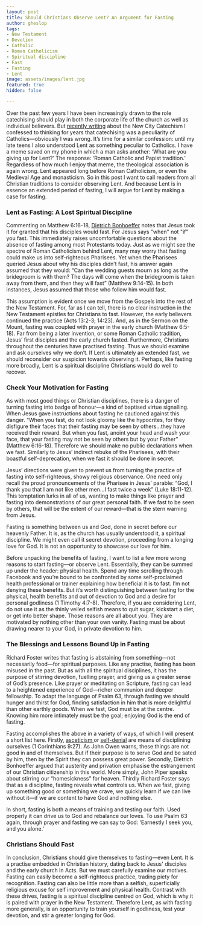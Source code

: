 ```yaml
---
layout: post
title: Should Christians Observe Lent? An Argument for Fasting
author: gheslop
tags:
- New Testament
- Devotion
- Catholic
- Roman Catholicism
- Spiritual discipline
- Fast
- Fasting
- Lent
image: assets/images/lent.jpg
featured: true
hidden: false

---
```

Over the past few years I have been increasingly drawn to the role catechising should play in both the corporate life of the church as well as individual believers. But [recently writing](https://africa.thegospelcoalition.org/article/the-new-city-catechism-in-africa/ "New City Catechism At TGCA") about the New City Catechism I confessed to thinking for years that catechising was a peculiarity of Catholics—obviously I was wrong. It’s time for a similar confession: until my late teens I also understood Lent as something peculiar to Catholics. I have a meme saved on my phone in which a man asks another: ‘What are you giving up for Lent?’ The response: ‘Roman Catholic and Papist tradition.’ Regardless of how much I enjoy that meme, the theological association is again wrong. Lent appeared long before Roman Catholicism, or even the Medieval Age and monasticism. So in this post I want to call readers from all Christian traditions to consider observing Lent. And because Lent is in essence an extended period of fasting, I will argue for Lent by making a case for fasting.

### Lent as Fasting: A Lost Spiritual Discipline

Commenting on Matthew 6:16-18, [Dietrich Bonhoeffer](https://rekindle.co.za/content/bonhoeffer-on-the-cost-of-discipleship/ "The Cost Of Discipleship") notes that Jesus took it for granted that his disciples would fast. For Jesus says "when" not "if" you fast. This immediately raises uncomfortable questions about the absence of fasting among most Protestants today. Just as we might see the spectre of Roman Catholicism behind Lent, many may worry that fasting could make us into self-righteous Pharisees. Yet when the Pharisees queried Jesus about why his disciples didn’t fast, his answer again assumed that they would: “Can the wedding guests mourn as long as the bridegroom is with them? The days will come when the bridegroom is taken away from them, and then they will fast” (Matthew 9:14-15). In both instances, Jesus assumed that those who follow him would fast.

This assumption is evident once we move from the Gospels into the rest of the New Testament. For, far as I can tell, there is no clear instruction in the New Testament epistles for Christians to fast. However, the early believers continued the practice (Acts 13:2-3; 14:23). And, as in the Sermon on the Mount, fasting was coupled with prayer in the early church (Matthew 6:5-18). Far from being a later invention, or some Roman Catholic tradition, Jesus’ first disciples and the early church fasted. Furthermore, Christians throughout the centuries have practised fasting. Thus we should examine and ask ourselves why we don’t. If Lent is ultimately an extended fast, we should reconsider our suspicion towards observing it. Perhaps, like fasting more broadly, Lent is a spiritual discipline Christians would do well to recover.

### Check Your Motivation for Fasting

As with most good things or Christian disciplines, there is a danger of turning fasting into badge of honour—a kind of baptised virtue signalling. When Jesus gave instructions about fasting he cautioned against this danger. “When you fast, do not look gloomy like the hypocrites, for they disfigure their faces that their fasting may be seen by others...they have received their reward. But when you fast, anoint your head and wash your face, that your fasting may not be seen by others but by your Father” (Matthew 6:16-18). Therefore we should make no public declarations when we fast. Similarly to Jesus’ indirect rebuke of the Pharisees, with their boastful self-deprecation, when we fast it should be done in secret.

Jesus’ directions were given to prevent us from turning the practice of fasting into self-righteous, showy religious observance. One need only recall the proud pronouncements of the Pharisee in Jesus’ parable: “God, I thank you that I am not like other men…I fast twice a week” (Luke 18:11-12). This temptation lurks in all of us, wanting to make things like prayer and fasting into demonstrations of our great personal faith. If we fast to be seen by others, that will be the extent of our reward—that is the stern warning from Jesus.

Fasting is something between us and God, done in secret before our heavenly Father. It is, as the church has usually understood it, a spiritual discipline. We might even call it secret devotion, proceeding from a longing love for God. It is not an opportunity to showcase our love for him.

Before unpacking the benefits of fasting, I want to list a few more wrong reasons to start fasting—or observe Lent. Essentially, they can be summed up under the header: physical health. Spend any time scrolling through Facebook and you’re bound to be confronted by some self-proclaimed health professional or trainer explaining how beneficial it is to fast. I’m not denying these benefits. But it’s worth distinguishing between fasting for the physical, health benefits and out of devotion to God and a desire for personal godliness (1 Timothy 4:7-8). Therefore, if you are considering Lent, do not use it as the thinly veiled selfish means to quit sugar, kickstart a diet, or get into better shape. Those reasons are all about you. They are motivated by nothing other than your own vanity. Fasting must be about drawing nearer to your God, in private devotion to him.

### The Blessings and Lessons Bound Up in Fasting

Richard Foster writes that fasting is abstaining from something—not necessarily food—for spiritual purposes. Like any practise, fasting has been misused in the past. But as with all the spiritual disciplines, it has the purpose of stirring devotion, fuelling prayer, and giving us a greater sense of God’s presence. Like prayer or meditating on Scripture, fasting can lead to a heightened experience of God—richer communion and deeper fellowship. To adapt the language of Psalm 63, through fasting we should hunger and thirst for God, finding satisfaction in him that is more delightful than other earthly goods. When we fast, God must be at the centre. Knowing him more intimately must be the goal; enjoying God is the end of fasting.

Fasting accomplishes the above in a variety of ways, of which I will present a short list here. Firstly, [asceticism ](https://rekindle.co.za/content/john-owen-and-asceticism/ "John Owen On Asceticism")or [self-denial](https://rekindle.co.za/content/unpopular-christianity/ "John Calvin On Self-Denial") are means of disciplining ourselves (1 Corinthians 9:27). As John Owen warns, these things are not good in and of themselves. But if their purpose is to serve God and be sated by him, then by the Spirit they can possess great power. Secondly, Dietrich Bonhoeffer argued that austerity and privation emphasise the estrangement of our Christian citizenship in this world. More simply, John Piper speaks about stirring our “homesickness” for heaven. Thirdly Richard Foster says that as a discipline, fasting reveals what controls us. When we fast, giving up something good or something we crave, we quickly learn if we can live without it—if we are content to have God and nothing else.

In short, fasting is both a means of training and testing our faith. Used properly it can drive us to God and rebalance our loves. To use Psalm 63 again, through prayer and fasting we can say to God: ‘Earnestly I seek you, and you alone.’

### Christians Should Fast

In conclusion, Christians should give themselves to fasting—even Lent. It is a practise embedded in Christian history, dating back to Jesus' disciples and the early church in Acts. But we must carefully examine our motives. Fasting can easily become a self-righteous practice, trading piety for recognition. Fasting can also be little more than a selfish, superficially religious excuse for self improvement and physical health. Contrast with these drives, fasting is a spiritual discipline centred on God, which is why it is paired with prayer in the New Testament. Therefore Lent, as with fasting more generally, is an opportunity to train yourself in godliness, test your devotion, and stir a greater longing for God.